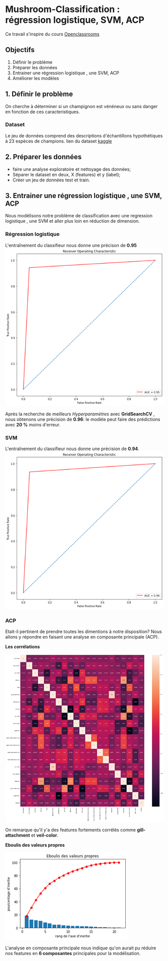 # Mushroom-Classification : régression logistique, SVM, ACP
Ce travail s'inspire du cours [Openclassrooms](https://openclassrooms.com/fr/courses/4444646-entrainez-un-modele-predictif-lineaire/4507851-tp-entrainez-une-regression-logistique-et-une-svm-lineaire) 

## Objectifs
1. Définir le problème
2. Préparer les données
3. Entrainer une régression logistique , une SVM, ACP
4. Améliorer les modèles

## 1. Définir le problème
On cherche à déterminer si un champignon est vénéneux ou sans danger en fonction de ces caracteristiques.
### Dataset 
Le jeu de données comprend des descriptions d'échantillons hypothétiques à 23 espèces de champions.
lien du dataset [kaggle](https://www.kaggle.com/datasets/uciml/mushroom-classification) 

## 2. Préparer les données
- faire une analyse exploratoire et nettoyage des données;
- Séparer le dataset en deux, X (features) et y (label);
- Créer un jeu de données test et train.

## 3. Entrainer une régression logistique , une SVM, ACP
Nous modélisons notre problème de classification avec une regression logistique , une SVM et aller plus loin en réduction de dimension.  
### Régression logistique
L'entraînement du classifieur nous donne une précison de **0.95**
<img src="./result/reg_log.png"/>

Après la recherche de meilleurs *Hyperparamètres* avec **GridSearchCV** , nous obtenons une précision de **0.96**: le modèle peut faire des prédictions avec **20 %** moins d'erreur.
### SVM
L'entraînement du classifieur nous donne une précision de **0.94**.
<img src="./result/svm.png"/>

### ACP
Etait-il pertinent de prendre toutes les dimentions à notre disposition? Nous allons y répondre en faisant une analyse en composante principale (ACP).

**Les corrélations**

<img src="./result/corr.png"/>

On remarque qu'il y'a des features fortements corrélés comme **gill-attachment** et **veil-color**.

**Eboulis des valeurs propres**

<img src="./result/valeur.png"/>

L'analyse en composante principale nous indique qu'on aurait pu réduire nos features en **6 composantes** principales pour la modélisation.



